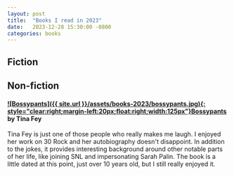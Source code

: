 ```yaml
---
layout: post
title:  "Books I read in 2023"
date:   2023-12-28 15:30:00 -0800
categories: books
---
```


## Fiction


## Non-fiction

#### [![Bossypants]({{ site.url }}/assets/books-2023/bossypants.jpg){: style="clear:right;margin-left:20px;float:right;width:125px"}](https://www.amazon.com/dp/B011MEKLXS/)[Bossypants](https://www.amazon.com/dp/B011MEKLXS/) by Tina Fey
Tina Fey is just one of those people who really makes me laugh. I enjoyed her work on 30 Rock and her autobiography doesn't disappoint. In addition to the jokes, it provides interesting background around other notable parts of her life, like joining SNL and impersonating Sarah Palin. The book is a little dated at this point, just over 10 years old, but I still really enjoyed it. 